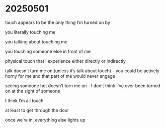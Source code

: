# 20250501

touch appears to be the only thing I’m turned on by

you literally touching me

you talking about touching me

you touching someone else in front of me

physical touch that I experience either directly or indirectly

talk doesn’t turn me on (unless it’s talk about touch) - you could be actively horny for me and that part of me would never engage

seeing someone hot doesn’t turn me on - I don’t think I’ve ever been turned on at the sight of someone

I think I’m all touch

at least to get through the door

once we’re in, everything else lights up
